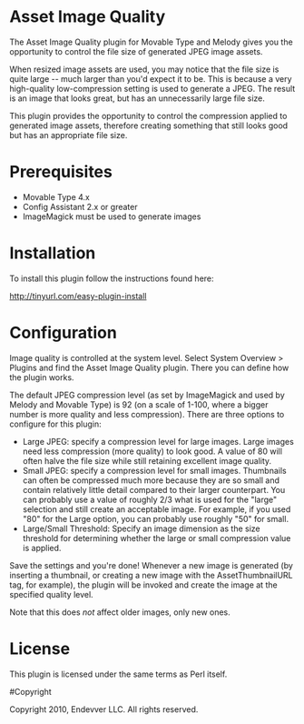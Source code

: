 # Asset Image Quality

The Asset Image Quality plugin for Movable Type and Melody gives you the opportunity to control the file size of generated JPEG image assets.

When resized image assets are used, you may notice that the file size is quite large -- much larger than you'd expect it to be. This is because a very high-quality low-compression setting is used to generate a JPEG. The result is an image that looks great, but has an unnecessarily large file size.

This plugin provides the opportunity to control the compression applied to generated image assets, therefore creating something that still looks good but has an appropriate file size.


# Prerequisites

* Movable Type 4.x
* Config Assistant 2.x or greater
* ImageMagick must be used to generate images

# Installation

To install this plugin follow the instructions found here:

http://tinyurl.com/easy-plugin-install


# Configuration

Image quality is controlled at the system level. Select System Overview > Plugins and find the Asset Image Quality plugin. There you can define how the plugin works.

The default JPEG compression level (as set by ImageMagick and used by Melody and Movable Type) is 92 (on a scale of 1-100, where a bigger number is more quality and less compression). There are three options to configure for this plugin:

* Large JPEG: specify a compression level for large images. Large images need less compression (more quality) to look good. A value of 80 will often halve the file size while still retaining excellent image quality.
* Small JPEG: specify a compression level for small images. Thumbnails can often be compressed much more because they are so small and contain relatively little detail compared to their larger counterpart. You can probably use a value of roughly 2/3 what is used for the "large" selection and still create an acceptable image. For example, if you used "80" for the Large option, you can probably use roughly "50" for small.
* Large/Small Threshold: Specify an image dimension as the size threshold for determining whether the large or small compression value is applied.

Save the settings and you're done! Whenever a new image is generated (by inserting a thumbnail, or creating a new image with the AssetThumbnailURL tag, for example), the plugin will be invoked and create the image at the specified quality level.

Note that this does *not* affect older images, only new ones.


# License

This plugin is licensed under the same terms as Perl itself.

#Copyright

Copyright 2010, Endevver LLC. All rights reserved.
